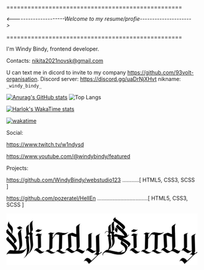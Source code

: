 ==================================================

   _<---------------------Welcome to my resume/profie--------------------->_
 
==================================================

I'm Windy Bindy, frontend developer.

Contacts:
nikita2021novsk@gmail.com

U can text me in dicord to invite to my company https://github.com/93volt-organisation.
Discord server: https://discord.gg/uaDrNjXHvt nikname: `_windy_bindy_`

[![Anurag's GitHub stats](https://github-readme-stats.vercel.app/api?username=WindyBindy&theme=dark)](https://github.com/WindyBindy/github-readme-stats)
![Top Langs](https://github-readme-stats.vercel.app/api/top-langs/?username=WindyBindy&layout=compact&theme=dark)

[![Harlok's WakaTime stats](https://github-readme-stats.vercel.app/api/wakatime?username=windybindy)](https://github.com/WindyBindy/github-readme-stats)

[![wakatime](https://wakatime.com/badge/user/eefc70be-2896-47d0-80b4-ccdfa19cddd5.svg)](https://wakatime.com/@eefc70be-2896-47d0-80b4-ccdfa19cddd5)

Social:

https://www.twitch.tv/w1ndysd

https://www.youtube.com/@windybindy/featured

Projects:

https://github.com/WindyBindy/webstudio123 ...........[ HTML5, CSS3, SCSS ]

https://github.com/pozeratel/HellEn .................................[ HTML5, CSS3, SCSS ]


  ![Image alt](https://github.com/WindyBindy/WindyBindy/blob/main/Снимок%20экрана%202024-11-09%20175529.png)

